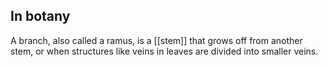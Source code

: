 ## In botany
A branch, also called a ramus, is a [[stem]] that grows off from another stem, or when structures like veins in leaves are divided into smaller veins.